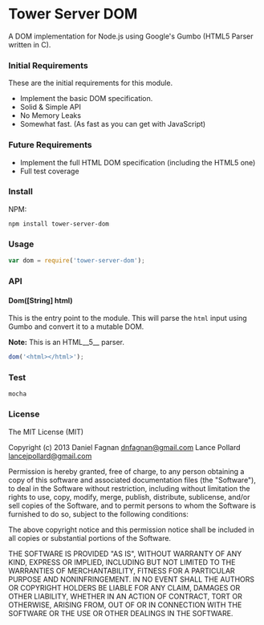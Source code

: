 # Tower Server DOM

A DOM implementation for Node.js using Google's Gumbo (HTML5 Parser written in C).

### Initial Requirements

These are the initial requirements for this module.

* Implement the basic DOM specification.
* Solid & Simple API
* No Memory Leaks
* Somewhat fast. (As fast as you can get with JavaScript)

### Future Requirements

* Implement the full HTML DOM specification (including the HTML5 one)
* Full test coverage

### Install

NPM:

```
npm install tower-server-dom
```

### Usage

```js
var dom = require('tower-server-dom');
```

### API

#### Dom([String] html)

This is the entry point to the module. This will parse the `html` input using Gumbo and convert it to a mutable DOM.

**Note:** This is an HTML__5__ parser.

```js
dom('<html></html>');
```

### Test

```
mocha
```

### License

The MIT License (MIT)

Copyright (c) 2013 Daniel Fagnan <dnfagnan@gmail.com>
                   Lance Pollard <lancejpollard@gmail.com>

Permission is hereby granted, free of charge, to any person obtaining a copy
of this software and associated documentation files (the "Software"), to deal
in the Software without restriction, including without limitation the rights
to use, copy, modify, merge, publish, distribute, sublicense, and/or sell
copies of the Software, and to permit persons to whom the Software is
furnished to do so, subject to the following conditions:

The above copyright notice and this permission notice shall be included in
all copies or substantial portions of the Software.

THE SOFTWARE IS PROVIDED "AS IS", WITHOUT WARRANTY OF ANY KIND, EXPRESS OR
IMPLIED, INCLUDING BUT NOT LIMITED TO THE WARRANTIES OF MERCHANTABILITY,
FITNESS FOR A PARTICULAR PURPOSE AND NONINFRINGEMENT. IN NO EVENT SHALL THE
AUTHORS OR COPYRIGHT HOLDERS BE LIABLE FOR ANY CLAIM, DAMAGES OR OTHER
LIABILITY, WHETHER IN AN ACTION OF CONTRACT, TORT OR OTHERWISE, ARISING FROM,
OUT OF OR IN CONNECTION WITH THE SOFTWARE OR THE USE OR OTHER DEALINGS IN
THE SOFTWARE.